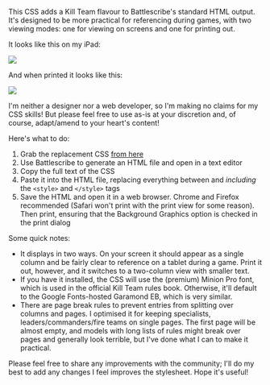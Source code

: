 This CSS adds a Kill Team flavour to Battlescribe's standard HTML output. It's designed to be more practical for referencing during games, with two viewing modes: one for viewing on screens and one for printing out.

It looks like this on my iPad:

![](https://github.com/r0tational/killteam-battlescribe/blob/master/screen_page.png)

And when printed it looks like this:

![](https://github.com/r0tational/killteam-battlescribe/blob/master/print_page.jpg)

I'm neither a designer nor a web developer, so I'm making no claims for my CSS skills! But please feel free to use as-is at your discretion and, of course, adapt/amend to your heart's content!

Here's what to do:

1. Grab the replacement CSS [from here](https://github.com/r0tational/killteam-battlescribe/blob/master/killteam-battlescribe.css)
2. Use Battlescribe to generate an HTML file and open in a text editor
3. Copy the full text of the CSS
4. Paste it into the HTML file, replacing everything between and *including* the `<style>` and `</style>` tags
5. Save the HTML and open it in a web browser. Chrome and Firefox recommended (Safari won't print with the print view for some reason). Then print, ensuring that the Background Graphics option is checked in the print dialog

Some quick notes:

- It displays in two ways. On your screen it should appear as a single column and be fairly clear to reference on a tablet during a game. Print it out, however, and it switches to a two-column view with smaller text.
- If you have it installed, the CSS will use the (premium) Minion Pro font, which is used in the official Kill Team rules book. Otherwise, it'll default to the Google Fonts-hosted Garamond EB, which is very similar.
- There are page break rules to prevent entries from splitting over columns and pages. I optimised it for keeping specialists, leaders/commanders/fire teams on single pages. The first page will be almost empty, and models with long lists of rules might break over pages and generally look terrible, but I've done what I can to make it practical.

Please feel free to share any improvements with the community; I'll do my best to add any changes I feel improves the stylesheet. Hope it's useful!
